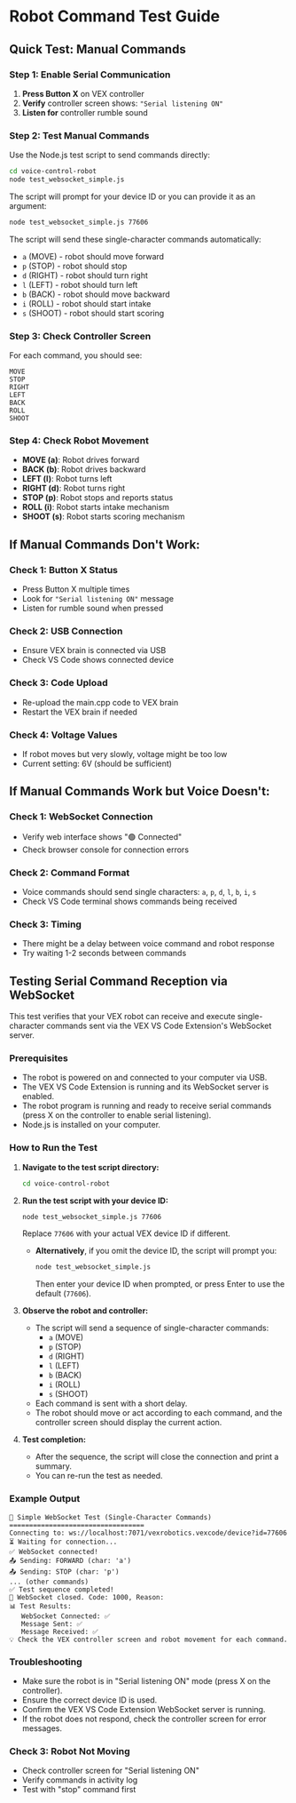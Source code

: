 # Robot Command Test Guide

## Quick Test: Manual Commands

### Step 1: Enable Serial Communication
1. **Press Button X** on VEX controller
2. **Verify** controller screen shows: `"Serial listening ON"`
3. **Listen for** controller rumble sound

### Step 2: Test Manual Commands
Use the Node.js test script to send commands directly:

```bash
cd voice-control-robot
node test_websocket_simple.js
```

The script will prompt for your device ID or you can provide it as an argument:
```bash
node test_websocket_simple.js 77606
```

The script will send these single-character commands automatically:
- `a` (MOVE) - robot should move forward
- `p` (STOP) - robot should stop
- `d` (RIGHT) - robot should turn right
- `l` (LEFT) - robot should turn left
- `b` (BACK) - robot should move backward
- `i` (ROLL) - robot should start intake
- `s` (SHOOT) - robot should start scoring

### Step 3: Check Controller Screen
For each command, you should see:
```
MOVE
STOP
RIGHT
LEFT
BACK
ROLL
SHOOT
```

### Step 4: Check Robot Movement
- **MOVE (a)**: Robot drives forward
- **BACK (b)**: Robot drives backward  
- **LEFT (l)**: Robot turns left
- **RIGHT (d)**: Robot turns right
- **STOP (p)**: Robot stops and reports status
- **ROLL (i)**: Robot starts intake mechanism
- **SHOOT (s)**: Robot starts scoring mechanism

## If Manual Commands Don't Work:

### Check 1: Button X Status
- Press Button X multiple times
- Look for `"Serial listening ON"` message
- Listen for rumble sound when pressed

### Check 2: USB Connection
- Ensure VEX brain is connected via USB
- Check VS Code shows connected device

### Check 3: Code Upload
- Re-upload the main.cpp code to VEX brain
- Restart the VEX brain if needed

### Check 4: Voltage Values
- If robot moves but very slowly, voltage might be too low
- Current setting: 6V (should be sufficient)

## If Manual Commands Work but Voice Doesn't:

### Check 1: WebSocket Connection
- Verify web interface shows "🟢 Connected"
- Check browser console for connection errors

### Check 2: Command Format
- Voice commands should send single characters: `a`, `p`, `d`, `l`, `b`, `i`, `s`
- Check VS Code terminal shows commands being received

### Check 3: Timing
- There might be a delay between voice command and robot response
- Try waiting 1-2 seconds between commands

## Testing Serial Command Reception via WebSocket

This test verifies that your VEX robot can receive and execute single-character commands sent via the VEX VS Code Extension's WebSocket server.

### Prerequisites
- The robot is powered on and connected to your computer via USB.
- The VEX VS Code Extension is running and its WebSocket server is enabled.
- The robot program is running and ready to receive serial commands (press X on the controller to enable serial listening).
- Node.js is installed on your computer.

### How to Run the Test

1. **Navigate to the test script directory:**
   ```bash
   cd voice-control-robot
   ```

2. **Run the test script with your device ID:**
   ```bash
   node test_websocket_simple.js 77606
   ```
   Replace `77606` with your actual VEX device ID if different.

   - **Alternatively**, if you omit the device ID, the script will prompt you:
     ```bash
     node test_websocket_simple.js
     ```
     Then enter your device ID when prompted, or press Enter to use the default (`77606`).

3. **Observe the robot and controller:**
   - The script will send a sequence of single-character commands:
     - `a` (MOVE)
     - `p` (STOP)
     - `d` (RIGHT)
     - `l` (LEFT)
     - `b` (BACK)
     - `i` (ROLL)
     - `s` (SHOOT)
   - Each command is sent with a short delay.
   - The robot should move or act according to each command, and the controller screen should display the current action.

4. **Test completion:**
   - After the sequence, the script will close the connection and print a summary.
   - You can re-run the test as needed.

### Example Output
```
🔧 Simple WebSocket Test (Single-Character Commands)
==================================
Connecting to: ws://localhost:7071/vexrobotics.vexcode/device?id=77606
⏳ Waiting for connection...
✅ WebSocket connected!
📤 Sending: FORWARD (char: 'a')
📤 Sending: STOP (char: 'p')
... (other commands)
✅ Test sequence completed!
🔌 WebSocket closed. Code: 1000, Reason: 
📊 Test Results:
   WebSocket Connected: ✅
   Message Sent: ✅
   Message Received: ✅
💡 Check the VEX controller screen and robot movement for each command.
```

### Troubleshooting
- Make sure the robot is in "Serial listening ON" mode (press X on the controller).
- Ensure the correct device ID is used.
- Confirm the VEX VS Code Extension WebSocket server is running.
- If the robot does not respond, check the controller screen for error messages. 

### Check 3: Robot Not Moving
- Check controller screen for "Serial listening ON"
- Verify commands in activity log
- Test with "stop" command first 